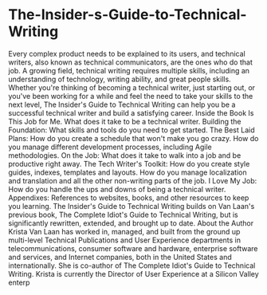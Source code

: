 # The-Insider-s-Guide-to-Technical-Writing
Every complex product needs to be explained to its users, and technical writers, also known as technical communicators, are the ones who do that job. A growing field, technical writing requires multiple skills, including an understanding of technology, writing ability, and great people skills. Whether you're thinking of becoming a technical writer, just starting out, or you've been working for a while and feel the need to take your skills to the next level, The Insider's Guide to Technical Writing can help you be a successful technical writer and build a satisfying career. Inside the Book Is This Job for Me. What does it take to be a technical writer. Building the Foundation: What skills and tools do you need to get started. The Best Laid Plans: How do you create a schedule that won't make you go crazy. How do you manage different development processes, including Agile methodologies. On the Job: What does it take to walk into a job and be productive right away. The Tech Writer's Toolkit: How do you create style guides, indexes, templates and layouts. How do you manage localization and translation and all the other non-writing parts of the job. I Love My Job: How do you handle the ups and downs of being a technical writer. Appendixes: References to websites, books, and other resources to keep you learning. The Insider's Guide to Technical Writing builds on Van Laan's previous book, The Complete Idiot's Guide to Technical Writing, but is significantly rewritten, extended, and brought up to date. About the Author Krista Van Laan has worked in, managed, and built from the ground up multi-level Technical Publications and User Experience departments in telecommunications, consumer software and hardware, enterprise software and services, and Internet companies, both in the United States and internationally. She is co-author of The Complete Idiot's Guide to Technical Writing. Krista is currently the Director of User Experience at a Silicon Valley enterp
